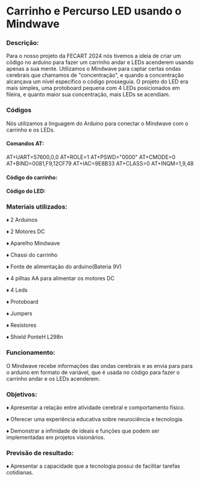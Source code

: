 # Carrinho e Percurso LED usando o Mindwave

### Descrição:
  Para o nosso projeto da FECART 2024 nós tivemos a ideia de criar um código no arduino para fazer um carrinho andar e LEDs acenderem usando apenas a sua mente. Utilizamos o Mindwave para captar certas ondas cerebrais que chamamos de "concentração", e quando a concentração alcançava um nível específico o código prosseguia. O projeto do LED era mais simples, uma protoboard pequena com 4 LEDs posicionados em fileira, e quanto maior sua concentração, mais LEDs se acendiam.

### Códigos
  Nós utilizamos a linguagem do Arduino para conectar o Mindwave com o carrinho e os LEDs.

#### Comandos AT:
  AT+UART=57600,0,0
  AT+ROLE=1
  AT+PSWD="0000"
  AT+CMODE=0
  AT+BIND=0081,F9,12CF79
  AT+IAC=9E8B33
  AT+CLASS=0
  AT+INQM=1,9,48

#### Código do carrinho: 

#### Código do LED: 

### Materiais utilizados:

♦ 2 Arduinos

♦ 2 Motores DC

♦ Aparelho Mindwave

♦ Chassi do carrinho

♦ Fonte de alimentação do arduino(Bateria 9V)

♦ 4 pilhas AA para alimentar os motores DC

♦ 4 Leds

♦ Protoboard

♦ Jumpers

♦ Resistores

♦ Shield PonteH L298n

### Funcionamento:
O Mindwave recebe informações das ondas cerebrais e as envia para para o arduino em formato de variável, que é usada no código para fazer o carrinho andar e os LEDs acenderem.

### Objetivos:
  
♦ Apresentar a relação entre atividade cerebral e comportamento físico.
  
♦ Oferecer uma experiência educativa sobre neurociência e tecnologia.
  
♦ Demonstrar a infinidade de ideais e funções que podem ser implementadas em projetos visionários.

### Previsão de resultado:

♦ Apresentar a capacidade que a tecnologia possui de facilitar tarefas cotidianas.
